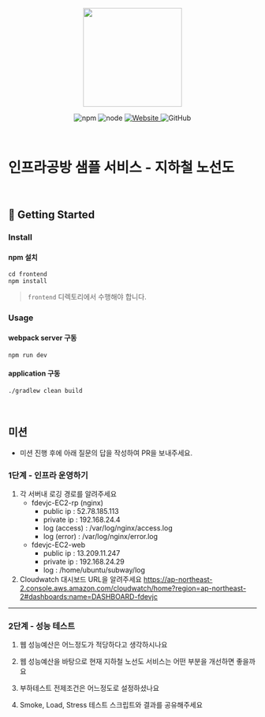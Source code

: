 <p align="center">
    <img width="200px;" src="https://raw.githubusercontent.com/woowacourse/atdd-subway-admin-frontend/master/images/main_logo.png"/>
</p>
<p align="center">
  <img alt="npm" src="https://img.shields.io/badge/npm-%3E%3D%205.5.0-blue">
  <img alt="node" src="https://img.shields.io/badge/node-%3E%3D%209.3.0-blue">
  <a href="https://edu.nextstep.camp/c/R89PYi5H" alt="nextstep atdd">
    <img alt="Website" src="https://img.shields.io/website?url=https%3A%2F%2Fedu.nextstep.camp%2Fc%2FR89PYi5H">
  </a>
  <img alt="GitHub" src="https://img.shields.io/github/license/next-step/atdd-subway-service">
</p>

<br>

# 인프라공방 샘플 서비스 - 지하철 노선도

<br>

## 🚀 Getting Started

### Install
#### npm 설치
```
cd frontend
npm install
```
> `frontend` 디렉토리에서 수행해야 합니다.

### Usage
#### webpack server 구동
```
npm run dev
```
#### application 구동
```
./gradlew clean build
```
<br>

## 미션

* 미션 진행 후에 아래 질문의 답을 작성하여 PR을 보내주세요.

### 1단계 - 인프라 운영하기
1. 각 서버내 로깅 경로를 알려주세요
    - fdevjc-EC2-rp (nginx)
        - public ip : 52.78.185.113
        - private ip : 192.168.24.4
        - log (access) : /var/log/nginx/access.log
        - log (error) : /var/log/nginx/error.log
    - fdevjc-EC2-web
        - public ip : 13.209.11.247
        - private ip : 192.168.24.29
        - log : /home/ubuntu/subway/log
2. Cloudwatch 대시보드 URL을 알려주세요
   https://ap-northeast-2.console.aws.amazon.com/cloudwatch/home?region=ap-northeast-2#dashboards:name=DASHBOARD-fdevjc
---

### 2단계 - 성능 테스트
1. 웹 성능예산은 어느정도가 적당하다고 생각하시나요

2. 웹 성능예산을 바탕으로 현재 지하철 노선도 서비스는 어떤 부분을 개선하면 좋을까요

3. 부하테스트 전제조건은 어느정도로 설정하셨나요

4. Smoke, Load, Stress 테스트 스크립트와 결과를 공유해주세요
